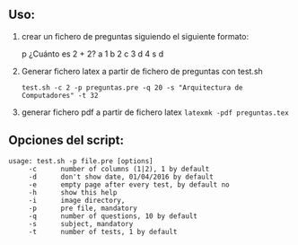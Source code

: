 Uso:
----

1. crear un fichero de preguntas siguiendo el siguiente formato:
	
	p ¿Cuánto es 2 + 2?
	a 1
	b 2
	c 3
	d 4
	s d
	

2. Generar fichero latex a partir de fichero de preguntas con test.sh
	
	`test.sh -c 2 -p preguntas.pre -q 20 -s "Arquitectura de Computadores" -t 32`
	

3. generar 	fichero pdf a partir de fichero latex
	`latexmk -pdf preguntas.tex`


Opciones del script:
--------------------

	usage: test.sh -p file.pre [options]
		 -c 	 number of columns (1|2), 1 by default
		 -d 	 don't show date, 01/04/2016 by default
		 -e 	 empty page after every test, by default no
		 -h 	 show this help
		 -i 	 image directory, 
		 -p 	 pre file, mandatory
		 -q 	 number of questions, 10 by default
		 -s 	 subject, mandatory
		 -t 	 number of tests, 1 by default
